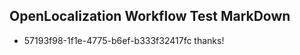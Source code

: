 ## OpenLocalization Workflow Test MarkDown
* 57193f98-1f1e-4775-b6ef-b333f32417fc thanks!

<!--HONumber=Sep16_HO1-->


